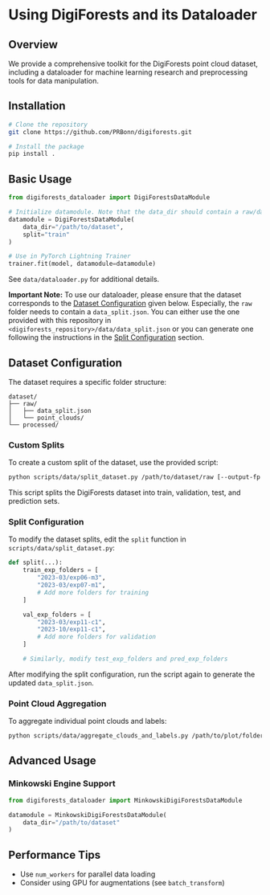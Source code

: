 # Using DigiForests and its Dataloader

## Overview

We provide a comprehensive toolkit for the DigiForests point cloud dataset, including a dataloader for machine learning research and preprocessing tools for data manipulation.

## Installation

```bash
# Clone the repository
git clone https://github.com/PRBonn/digiforests.git

# Install the package
pip install .
```

## Basic Usage

```python
from digiforests_dataloader import DigiForestsDataModule

# Initialize datamodule. Note that the data_dir should contain a raw/data_split.json
datamodule = DigiForestsDataModule(
    data_dir="/path/to/dataset",
    split="train"
)

# Use in PyTorch Lightning Trainer
trainer.fit(model, datamodule=datamodule)
```

See `data/dataloader.py` for additional details.

**Important Note:** To use our dataloader, please ensure that the dataset corresponds to the [Dataset Configuration](#dataset-configuration) given below. Especially, the `raw` folder needs to contain a `data_split.json`. You can either use the one provided with this repository in `<digiforests_repository>/data/data_split.json` or you can generate one following the instructions in the [Split Configuration](#split-configuration) section.


## Dataset Configuration

The dataset requires a specific folder structure:

```
dataset/
├── raw/
│   ├── data_split.json
│   └── point_clouds/
└── processed/
```

### Custom Splits

To create a custom split of the dataset, use the provided script:

```bash
python scripts/data/split_dataset.py /path/to/dataset/raw [--output-fp /path/to/output.json]
```

This script splits the DigiForests dataset into train, validation, test, and prediction sets.

### Split Configuration

To modify the dataset splits, edit the `split` function in `scripts/data/split_dataset.py`:

```python
def split(...):
    train_exp_folders = [
        "2023-03/exp06-m3",
        "2023-03/exp07-m1",
        # Add more folders for training
    ]

    val_exp_folders = [
        "2023-03/exp11-c1",
        "2023-10/exp11-c1",
        # Add more folders for validation
    ]

    # Similarly, modify test_exp_folders and pred_exp_folders
```

After modifying the split configuration, run the script again to generate the updated `data_split.json`.

### Point Cloud Aggregation

To aggregate individual point clouds and labels:

```bash
python scripts/data/aggregate_clouds_and_labels.py /path/to/plot/folder /path/to/output/folder [--denoise] [--voxel-down-sample-size FLOAT]
```

## Advanced Usage

### Minkowski Engine Support

```python
from digiforests_dataloader import MinkowskiDigiForestsDataModule

datamodule = MinkowskiDigiForestsDataModule(
    data_dir="/path/to/dataset"
)
```

## Performance Tips

- Use `num_workers` for parallel data loading
- Consider using GPU for augmentations (see `batch_transform`)
